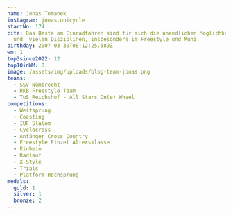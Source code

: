```yaml
---
name: Jonas Tomanek
instagram: jonas.unicycle
startNo: 174
cite: Das Beste am Einradfahren sind für mich die unendlichen Möglichkeiten
  und  vielen Disziplinen, insbesondere im Freestyle und Muni.
birthday: 2007-03-30T08:12:25.589Z
wm: 1
top3since2022: 12
top10inWM: 0
image: /assets/img/uploads/blog-team-jonas.png
teams:
  - SSV Nümbrecht
  - RKB Freestyle Team
  - TuS Reichshof - All Stars On(e) Wheel
competitions:
  - Weitsprung
  - Coasting
  - IUF Slalom
  - Cyclocross
  - Anfänger Cross Country
  - Freestyle Einzel Altersklasse
  - Einbein
  - Radlauf
  - X-Style
  - Trials
  - Platform Hochsprung
medals:
  gold: 1
  silver: 1
  bronze: 2
---
```

